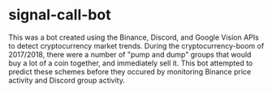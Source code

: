 # signal-call-bot

This was a bot created using the Binance, Discord, and Google Vision APIs to detect cryptocurrency market trends. During the cryptocurrency-boom of 2017/2018, there were a number of "pump and dump" groups that would buy a lot of a coin together, and immediately sell it. This bot attempted to predict these schemes before they occured by monitoring Binance price activity and Discord group activity.
